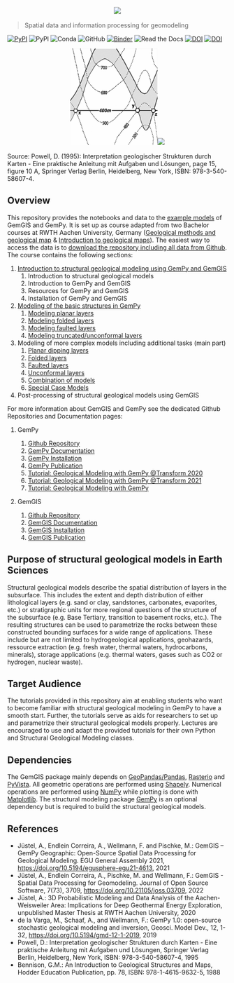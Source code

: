 <p align="center"><img src="https://raw.githubusercontent.com/cgre-aachen/gemgis/main/docs/getting_started/images/Modern1.png" width="600">

> Spatial data and information processing for geomodeling


[![PyPI](https://img.shields.io/badge/python-3-blue.svg)](https://www.python.org/downloads/)
![PyPI](https://img.shields.io/pypi/v/gemgis_data)
![Conda](https://img.shields.io/conda/vn/conda-forge/gemgis_data)
![GitHub](https://img.shields.io/github/license/cgre-aachen/gemgis_data)
[![Binder](https://mybinder.org/badge_logo.svg)](https://mybinder.org/v2/gh/cgre-aachen/gemgis/main)
![Read the Docs](https://img.shields.io/readthedocs/gemgis)
[![DOI](https://img.shields.io/badge/DOI-https%3A%2F%2Fdoi.org%2F10.5194%2Fegusphere--egu21--4613-blue)](https://doi.org/10.5194/egusphere-egu21-4613)
[![DOI](https://zenodo.org/badge/309125606.svg)](https://zenodo.org/badge/latestdoi/309125606)

<p align="center"><img src="https://raw.githubusercontent.com/cgre-aachen/gemgis/main/docs/getting_started/images/task1.png" width="200"><img src="https://raw.githubusercontent.com/cgre-aachen/gemgis/main/docs/getting_started/images/model1.png" width="300"></p>
Source: Powell, D. (1995): Interpretation geologischer Strukturen durch Karten - Eine praktische Anleitung mit Aufgaben und Lösungen, page 15, figure 10 A, Springer Verlag Berlin, Heidelberg, New York, ISBN: 978-3-540-58607-4.

## Overview 

This repository provides the notebooks and data to the [example models](https://gemgis.readthedocs.io/en/latest/getting_started/example/index.html) of GemGIS and GemPy. It is set up as course adapted from two Bachelor courses at RWTH Aachen University, Germany ([Geological methods and geological map](https://www.rwth-aachen.de/cms/root/studium/Vor-dem-Studium/Studiengaenge/Liste-Aktuelle-Studiengaenge/Studiengangbeschreibung/~bqxx/Angewandte-Geowissenschaften-B-Sc/?lidx=1) & [Introduction to geological maps](https://www.rwth-aachen.de/cms/root/studium/Vor-dem-Studium/Studiengaenge/Liste-Aktuelle-Studiengaenge/Studiengangbeschreibung/~bllm/Georessourcenmanagement-B-Sc/?lidx=1)). The easiest way to access the data is to [download the repository including all data from Github](https://github.com/cgre-aachen/gemgis_data/archive/refs/heads/main.zip). The course contains the following sections:

1. [Introduction to structural geological modeling using GemPy and GemGIS](https://github.com/cgre-aachen/gemgis_data/blob/main/notebooks/00_introduction_to_structural_modeling.ipynb)
    1. Introduction to structural geological models
    2. Introduction to GemPy and GemGIS
    3. Resources for GemPy and GemGIS
    4. Installation of GemPy and GemGIS
2. [Modeling of the basic structures in GemPy](https://github.com/cgre-aachen/gemgis_data/tree/main/notebooks/01_basic_modeling)
    1. [Modeling planar layers](https://github.com/cgre-aachen/gemgis_data/blob/main/notebooks/01_basic_modeling/model1_Horizontal_Layers.ipynb)
    2. [Modeling folded layers](https://github.com/cgre-aachen/gemgis_data/blob/main/notebooks/01_basic_modeling/model2_Folded_Layers.ipynb)
    3. [Modeling faulted layers](https://github.com/cgre-aachen/gemgis_data/blob/main/notebooks/01_basic_modeling/model3_Faulted_Layers.ipynb)
    4. [Modeling truncated/unconformal layers](https://github.com/cgre-aachen/gemgis_data/blob/main/notebooks/01_basic_modeling/model4_Truncated_Layers.ipynb)
3. Modeling of more complex models including additional tasks (main part)
    1. [Planar dipping layers](https://github.com/cgre-aachen/gemgis_data/blob/main/notebooks/02_planar_dipping_layers)
    2. [Folded layers](https://github.com/cgre-aachen/gemgis_data/blob/main/notebooks/03_folded_layers)
    3. [Faulted layers](https://github.com/cgre-aachen/gemgis_data/blob/main/notebooks/04_faulted_layers)
    4. [Unconformal layers](https://github.com/cgre-aachen/gemgis_data/blob/main/notebooks/05_unconformal_layers)
    5. [Combination of models](https://github.com/cgre-aachen/gemgis_data/blob/main/notebooks/06_combined_models)
    6. [Special Case Models](https://github.com/cgre-aachen/gemgis_data/blob/main/notebooks/07_special_models)
4. Post-processing of structural geological models using GemGIS

For more information about GemGIS and GemPy see the dedicated Github Repositories and Documentation pages:
1. GemPy
    1. [Github Repository](https://github.com/cgre-aachen/gempy)
    2. [GemPy Documentation](https://www.gempy.org/)
    3. [GemPy Installation](https://www.gempy.org/installation)
    4. [GemPy Publication](https://gmd.copernicus.org/articles/12/1/2019/)
    5. [Tutorial: Geological Modeling with GemPy @Transform 2020](https://www.youtube.com/watch?v=n0btC5Zilyc&t=1s)
    6. [Tutorial: Geological Modeling with GemPy @Transform 2021](https://www.youtube.com/watch?v=1oS6xTJkRwo)
    7. [Tutorial: Geological Modeling with GemPy ](https://www.youtube.com/watch?v=7P6WrBOaHSM)
    
2. GemGIS
    1. [Github Repository](https://github.com/cgre-aachen/gemgis)
    2. [GemGIS Documentation](https://gemgis.readthedocs.io/)
    3. [GemGIS Installation](https://gemgis.readthedocs.io/en/latest/getting_started/installation.html)
    4. [GemGIS Publication](https://joss.theoj.org/papers/10.21105/joss.03709)

## Purpose of structural geological models in Earth Sciences

Structural geological models describe the spatial distribution of layers in the subsurface. This includes the extent and depth distribution of either lithological layers (e.g. sand or clay, sandstones, carbonates, evaporites, etc.) or stratigraphic units for more regional questions of the structure of the subsurface (e.g. Base Tertiary, transition to basement rocks, etc.). The resulting structures can be used to parametrize the rocks between these constructed bounding surfaces for a wide range of applications. These include but are not limited to hydrogeological applications, geohazards, ressource extraction (e.g. fresh water, thermal waters, hydrocarbons, minerals), storage applications (e.g. thermal waters, gases such as CO2 or hydrogen, nuclear waste). 




## Target Audience

The tutorials provided in this repository aim at enabling students who want to become familiar with structural geological modeling in GemPy to have a smooth start. Further, the tutorials serve as aids for researchers to set up and parametrize their structural geological models properly. Lectures are encouraged to use and adapt the provided tutorials for their own Python and Structural Geological Modeling classes. 

## Dependencies

The GemGIS package mainly depends on [GeoPandas/Pandas](https://geopandas.org/en/stable/index.html), [Rasterio](https://rasterio.readthedocs.io/en/latest/) and [PyVista](https://docs.pyvista.org/). All geometric operations are performed using [Shapely](https://shapely.readthedocs.io/en/stable/manual.html). Numerical operations are performed using [NumPy](https://numpy.org/doc/stable/index.html) while plotting is done with [Matplotlib](https://matplotlib.org/). The structural modeling package [GemPy](https://www.gempy.org) is an optional dependency but is required to build the structural geological models. 

<a name="ref"></a>
## References

* Jüstel, A., Endlein Correira, A., Wellmann, F. and Pischke, M.: GemGIS – GemPy Geographic: Open-Source Spatial Data Processing for Geological Modeling. EGU General Assembly 2021, https://doi.org/10.5194/egusphere-egu21-4613, 2021
* Jüstel, A., Endlein Correira, A., Pischke, M. and Wellmann, F.: GemGIS - Spatial Data Processing for Geomodeling. Journal of Open Source Software, 7(73), 3709, https://doi.org/10.21105/joss.03709, 2022
* Jüstel, A.: 3D Probabilistic Modeling and Data Analysis of the Aachen-Weisweiler Area: Implications for Deep Geothermal Energy Exploration, unpublished Master Thesis at RWTH Aachen University, 2020
* de la Varga, M., Schaaf, A., and Wellmann, F.: GemPy 1.0: open-source stochastic geological modeling and inversion, Geosci. Model Dev., 12, 1-32, https://doi.org/10.5194/gmd-12-1-2019, 2019
* Powell, D.: Interpretation geologischer Strukturen durch Karten - Eine praktische Anleitung mit Aufgaben und Lösungen, Springer Verlag Berlin, Heidelberg, New York, ISBN: 978-3-540-58607-4, 1995
* Bennison, G.M.: An Introduction to Geological Structures and Maps, Hodder Education Publication, pp. 78, ISBN: 978-1-4615-9632-5, 1988
